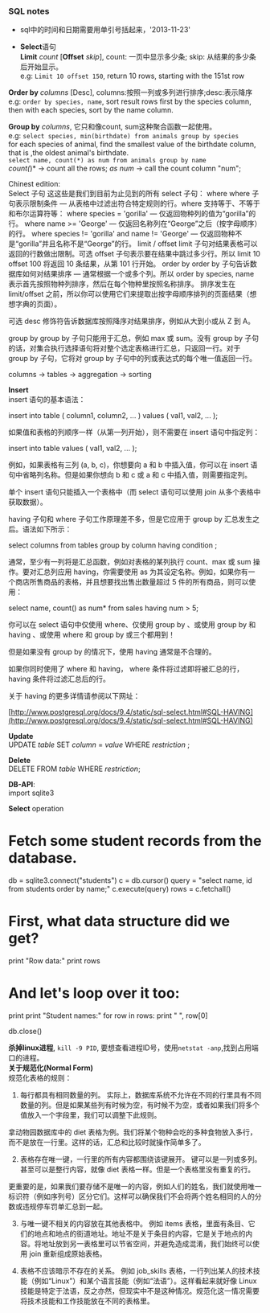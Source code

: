 ### SQL notes

* sql中的时间和日期需要用单引号括起来，'2013-11-23'

* **Select**语句  
**Limit** *count* [**Offset** *skip*], count: 一页中显示多少条; skip: 从结果的多少条后开始显示。  
e.g: ```Limit 10 offset 150```, return 10 rows, starting with the 151st row

**Order by** *columns* [Desc], columns:按照一列或多列进行排序;desc:表示降序  
e.g: ```order by species, name```, sort result rows first by the species column, then with each species, sort by the name column.  

**Group by** *columns*, 它只和像count, sum这种聚合函数一起使用。  
e.g: ```select species, min(birthdate) from animals group by species```  
for each species of animal, find the smallest value of the birthdate column, that is ,the oldest animal's birthdate.  
```select name, count(*) as num from animals group by name```  
*count(*)* -> count all the rows; *as num* -> call the count column "num";

Chinest edition:  
Select 子句
这这些是我们到目前为止见到的所有 select 子句：
where
where 子句表示限制条件 — 从表格中过滤出符合特定规则的行。where 支持等于、不等于和布尔运算符等：
where species = 'gorilla' — 仅返回物种列的值为“gorilla”的行。
where name >= 'George' — 仅返回名称列在“George”之后（按字母顺序）的行。
where species != 'gorilla' and name != 'George' — 仅返回物种不是“gorilla”并且名称不是“George”的行。
limit / offset
limit 子句对结果表格可以返回的行数做出限制。可选 offset 子句表示要在结果中跳过多少行。所以 limit 10 offset 100 将返回 10 条结果，从第 101 行开始。
order by
order by 子句告诉数据库如何对结果排序 — 通常根据一个或多个列。所以 order by species, name 表示首先按照物种列排序，然后在每个物种里按照名称排序。
排序发生在 limit/offset 之前，所以你可以使用它们来提取出按字母顺序排列的页面结果（想想字典的页面）。

可选 desc 修饰符告诉数据库按照降序对结果排序，例如从大到小或从 Z 到 A。

group by
group by 子句只能用于汇总，例如 max 或 sum。没有 group by 子句的话，对集合执行选择语句将对整个选定表格进行汇总，只返回一行。对于 group by 子句，它将对 group by 子句中的列或表达式的每个唯一值返回一行。

columns -> tables -> aggregation -> sorting

**Insert**  
insert 语句的基本语法：

insert into table ( column1, column2, ... ) values ( val1, val2, ... );

如果值和表格的列顺序一样（从第一列开始），则不需要在 insert 语句中指定列：

insert into table values ( val1, val2, ... );

例如，如果表格有三列 (a, b, c)，你想要向 a 和 b 中插入值，你可以在 insert 语句中省略列名称。但是如果你想向 b 和 c 或 a 和 c 中插入值，则需要指定列。

单个 insert 语句只能插入一个表格中（而 select 语句可以使用 join 从多个表格中获取数据）。

having 子句和 where 子句工作原理差不多，但是它应用于 group by 汇总发生之后。语法如下所示：

select columns from tables group by column having condition ;

通常，至少有一列将是汇总函数，例如对表格的某列执行 count、max 或 sum 操作。要对汇总列应用 having，你需要使用 as 为其设定名称。例如，如果你有一个商店所售商品的表格，并且想要找出售出数量超过 5 件的所有商品，则可以使用：

select name, count(\) as num* from sales having num > 5;

你可以在 select 语句中仅使用 where、仅使用 group by 、或使用 group by 和 having 、或使用 where 和 group by 或三个都用到！

但是如果没有 group by 的情况下，使用 having 通常是不合理的。

如果你同时使用了 where 和 having， where 条件将过滤即将被汇总的行，having 条件将过滤汇总后的行。

关于 having 的更多详情请参阅以下网址：

[http://www.postgresql.org/docs/9.4/static/sql-select.html#SQL-HAVING](http://www.postgresql.org/docs/9.4/static/sql-select.html#SQL-HAVING)  

**Update**  
UPDATE *table* SET *column* = *value* WHERE *restriction* ;

**Delete**  
DELETE FROM *table* WHERE *restriction*;  

**DB-API**:  
import sqlite3

**Select** operation  
# Fetch some student records from the database.
db = sqlite3.connect("students")
c = db.cursor()
query = "select name, id from students order by name;"
c.execute(query)
rows = c.fetchall()

# First, what data structure did we get?
print "Row data:"
print rows

# And let's loop over it too:
print
print "Student names:"
for row in rows:
  print "  ", row[0]

db.close()

**杀掉linux进程**, ```kill -9 PID```, 要想查看进程ID号，使用```netstat -anp```,找到占用端口的进程。  
**关于规范化(Normal Form)**  
规范化表格的规则：
1. 每行都具有相同数量的列。
实际上，数据库系统不允许在不同的行里具有不同数量的列。但是如果某些列有时候为空，有时候不为空，或者如果我们将多个值放入一个字段里，我们可以调整下此规则。

拿动物园数据库中的 diet 表格为例。我们将某个物种会吃的多种食物放入多行，而不是放在一行里。这样的话，汇总和比较时就操作简单多了。

2. 表格存在唯一键，一行里的所有内容都围绕该键展开。
键可以是一列或多列。甚至可以是整行内容，就像 diet 表格一样。但是一个表格里没有重复的行。

更重要的是，如果我们要存储不是唯一的内容，例如人们的姓名，我们就使用唯一标识符（例如序列号）区分它们。这样可以确保我们不会将两个姓名相同的人的分数或违规停车罚单汇总到一起。

3. 与唯一键不相关的内容放在其他表格中。
例如 items 表格，里面有条目、它们的地点和地点的街道地址。地址不是关于条目的内容，它是关于地点的内容。将地址放到另一表格里可以节省空间，并避免造成混淆，我们始终可以使用 join 重新组成原始表格。

4. 表格不应该暗示不存在的关系。
例如 job_skills 表格，一行列出某人的技术技能（例如“Linux”）和某个语言技能（例如“法语”）。这样看起来就好像 Linux 技能是特定于法语，反之亦然，但现实中不是这种情况。规范化这一情况需要将技术技能和工作技能放在不同的表格里。  
